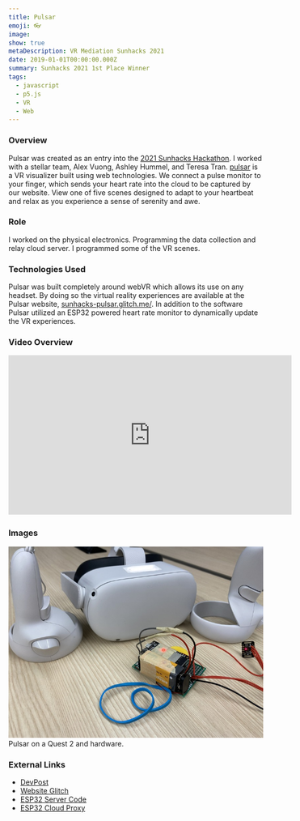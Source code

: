 ```yaml
---
title: Pulsar
emoji: 👓
image: 
show: true
metaDescription: VR Mediation Sunhacks 2021
date: 2019-01-01T00:00:00.000Z
summary: Sunhacks 2021 1st Place Winner
tags:
  - javascript
  - p5.js
  - VR
  - Web
---
```


### Overview
Pulsar was created as an entry into the [2021 Sunhacks Hackathon](https://sunhacks2021.devpost.com/). I worked with a stellar team, Alex Vuong, Ashley Hummel, and Teresa Tran. [pulsar](https://sunhacks-pulsar.glitch.me/) is a VR visualizer built using web technologies. We connect a pulse monitor to your finger, which sends your heart rate into the cloud to be captured by our website. View one of five scenes designed to adapt to your heartbeat and relax as you experience a sense of serenity and awe.

### Role
I worked on the physical electronics. Programming the data collection and relay cloud server. I programmed some of the VR scenes. 

### Technologies Used
Pulsar was built completely around webVR which allows its use on any headset. By doing so the virtual reality experiences are available at the Pulsar website, [sunhacks-pulsar.glitch.me/](https://sunhacks-pulsar.glitch.me/).  In addition to the software Pulsar utilized an ESP32 powered heart rate monitor to dynamically update the VR experiences. 

### Video Overview

<iframe width="560" height="315" src="https://www.youtube-nocookie.com/embed/bgTY7_7KYws" title="YouTube video player" frameborder="0" allow="accelerometer; autoplay; clipboard-write; encrypted-media; gyroscope; picture-in-picture" allowfullscreen></iframe>


### Images
![Pulsar on a Quest 2 and hardware.](/static/img/pulsarHardware.jpg)
Pulsar on a Quest 2 and hardware.

### External Links  
* [DevPost](https://devpost.com/software/pulsar-adaptive-vr-mood-visualizer)
* [Website Glitch](https://glitch.com/edit/#!/sunhacks-pulsar?path=assets%2Findex.42fe4937.js%3A1%3A0)
* [ESP32 Server Code](https://gist.github.com/alexvng/7ed391908deb0b2e3bce08cfd5ceac65)
* [ESP32 Cloud Proxy](https://glitch.com/edit/#!/esp32-proxy?path=server.js%3A1%3A0)

